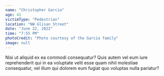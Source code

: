 ```yaml
---
name: "Christopher Garcia"
age: 41
victimType: "Pedestrian"
location: "NW Glisan Street"
date: "June 22, 2022"
time: "7:55 PM"
photoCredit: "Photo courtesy of the Garcia family"
image: null
---
```


Nisi ut aliquid ex ea commodi consequatur? Quis autem vel eum iure reprehenderit qui in ea voluptate velit esse quam nihil molestiae consequatur, vel illum qui dolorem eum fugiat quo voluptas nulla pariatur? 